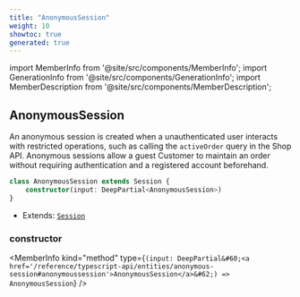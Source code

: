 ```yaml
---
title: "AnonymousSession"
weight: 10
showtoc: true
generated: true
---
```

<!-- This file was generated from the Vendure source. Do not modify. Instead, re-run the "docs:build" script -->
import MemberInfo from '@site/src/components/MemberInfo';
import GenerationInfo from '@site/src/components/GenerationInfo';
import MemberDescription from '@site/src/components/MemberDescription';


## AnonymousSession

<GenerationInfo sourceFile="packages/core/src/entity/session/anonymous-session.entity.ts" sourceLine="16" packageName="@vendure/core" />

An anonymous session is created when a unauthenticated user interacts with restricted operations,
such as calling the `activeOrder` query in the Shop API. Anonymous sessions allow a guest Customer
to maintain an order without requiring authentication and a registered account beforehand.

```ts title="Signature"
class AnonymousSession extends Session {
    constructor(input: DeepPartial<AnonymousSession>)
}
```
* Extends: <code><a href='/reference/typescript-api/entities/session#session'>Session</a></code>



<div className="members-wrapper">

### constructor

<MemberInfo kind="method" type={`(input: DeepPartial&#60;<a href='/reference/typescript-api/entities/anonymous-session#anonymoussession'>AnonymousSession</a>&#62;) => AnonymousSession`}   />




</div>
